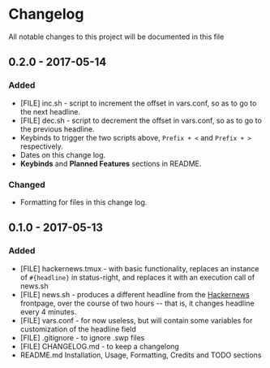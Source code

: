 # Changelog
All notable changes to this project will be documented in this file

## 0.2.0 - 2017-05-14
### Added
 * [FILE] inc.sh - script to increment the offset in vars.conf, so as to go to the next headline.
 * [FILE] dec.sh - script to decrement the offset in vars.conf, so as to go to the previous headline.
 * Keybinds to trigger the two scripts above, `Prefix + <` and `Prefix + >` respectively.
 * Dates on this change log.
 * **Keybinds** and **Planned Features** sections in README.
### Changed
 * Formatting for files in this change log.

## 0.1.0 - 2017-05-13
### Added
 * [FILE] hackernews.tmux - with basic functionality, replaces an instance of `#{headline}` in status-right, and replaces it with an execution call of news.sh 
 * [FILE] news.sh - produces a different headline from the [Hackernews](https://news.ycombinator.com) frontpage, over the course of two hours -- that is, it changes headline every 4 minutes.
 * [FILE] vars.conf - for now useless, but will contain some variables for customization of the headline field
 * [FILE] .gitignore - to ignore .swp files
 * [FILE] CHANGELOG.md - to keep a changelong
 * README.md Installation, Usage, Formatting, Credits and TODO sections
